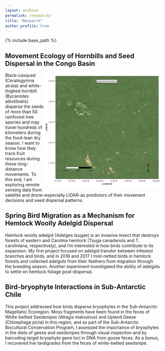 ```yaml
---
layout: archive
permalink: /research/
title: "Research"
author_profile: true
---
```


{% include base_path %}

## Movement Ecology of Hornbills and Seed Dispersal in the Congo Basin
<img src="/images/hornbill8899-JunJul2022.gif" align="right" style="width:75%" />
Black-casqued (Ceratogymna atrata) and white-thighed hornbill (Bycanistes albotibialis) disperse the seeds of more than 50 rainforest tree species and may travel 
hundreds of kilometers during the food-lean dry season. I want to know how they track fruit resources during these long-distance movements. To this end, I am 
exploring remote sensing data from satellite and drone–especially LiDAR–as predictors of their movement decisions and seed dispersal patterns.

## Spring Bird Migration as a Mechanism for Hemlock Woolly Adelgid Dispersal

Hemlock woolly adelgid (Adelges tsugae) is an invasive insect that destroys forests of eastern and Carolina hemlock (Tsuga canadensis and T. caroliniana, respectively), 
and I’m interested in how birds contribute to its expansion. My first project focused on adelgid transfer between infested branches and birds, and in 2016 and 2017 
I mist-netted birds in hemlock forests and collected adelgids from their feathers from migration through the breeding season. Another experiment investigated the 
ability of adelgids to settle on hemlock foliage post-dispersal.

## Bird-bryophyte Interactions in Sub-Antarctic Chile

This project addressed how birds disperse bryophytes in the Sub-Antarctic Magellanic Ecoregion. Moss fragments have been found in the feces of White-bellied Seedsnipes 
(Attagis malouinus) and Upland Geese (Chloephaga picta) in this region, and as part of the Sub-Antarctic Biocultural Conservation Program, I assessed the importance of 
bryophytes in the diets of geese and seedsnipes through visual inspection and by barcoding target bryophyte gene loci in DNA from goose feces. As a bonus, I recovered 
live tardigrades from the feces of white-bellied seedsnipe.
